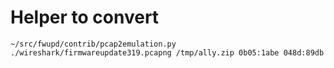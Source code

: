 # Helper to convert

	~/src/fwupd/contrib/pcap2emulation.py ./wireshark/firmwareupdate319.pcapng /tmp/ally.zip 0b05:1abe 048d:89db
